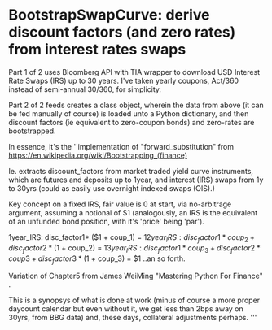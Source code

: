 # BootstrapSwapCurve: derive discount factors (and zero rates) from interest rates swaps

Part 1 of 2 uses Bloomberg API with TIA wrapper to download USD Interest Rate Swaps (IRS) up to 30 years. I've taken yearly coupons, Act/360 instead of semi-annual 30/360, for simplicity.

Part 2 of 2 feeds creates a class object, wherein the data from above (it can be fed manually of course) is loaded 
unto a Python dictionary, and then discount factors (ie equivalent to zero-coupon bonds) and zero-rates are bootstrapped.  

In essence, it's the ''implementation of "forward_substitution" from https://en.wikipedia.org/wiki/Bootstrapping_(finance)

Ie. extracts discount_factors from market traded yield curve instruments, which are futures and deposits up to 1year,
and interest (IRS) swaps from 1y to 30yrs (could as easily use overnight indexed swaps (OIS).)  

Key concept on a fixed IRS, fair value is 0 at start, via no-arbitrage argument, assuming a notional of $1 (analogously, an IRS is the equivalent of an unfunded bond position, with it's 'price' being 'par').

1year_IRS:  disc_factor1* ($1 + coup_1) = $1   
2year_IRS:  disc_factor1 * coup_2 + disc_factor2*($1 + coup_2) = $1
3year_IRS:  disc_factor1 * coup_3 + disc_factor2 * coup3 + disc_factor3 * ($1 + coup_3) = $1
..an so forth.


Variation of Chapter5 from James WeiMing "Mastering Python For Finance" .

This is a synopsys of what is done at work (minus of course a more proper daycount calendar but even without it, we get less than 2bps away on 30yrs, from BBG data) and, these days, collateral adjustments perhaps.  '''

